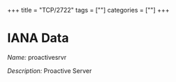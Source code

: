 +++
title = "TCP/2722"
tags = [""]
categories = [""]
+++

# IANA Data

_Name:_ proactivesrvr

_Description:_ Proactive Server

